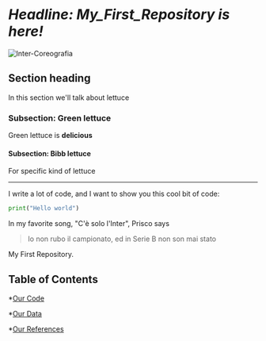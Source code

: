 # *Headline: My_First_Repository is here!*

![Inter-Coreografia](images/Inter-Coreografia)

## Section heading
In this section we'll talk about lettuce 

### Subsection: Green lettuce 
Green lettuce is **delicious**

#### Subsection: Bibb lettuce
For specific kind of lettuce

---

I write a lot of code, and I want to show you this cool bit of code:

```python
print("Hello world")
```

In my favorite song, "C'è solo l'Inter", Prisco says 

> Io non rubo il campionato, ed in Serie B non son mai stato

My First Repository.

## Table of Contents
*[Our Code](code)

*[Our Data](data)

*[Our References](references)


